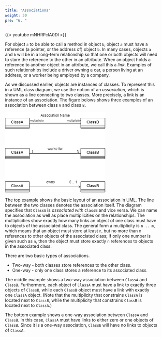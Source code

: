 ```yaml
---
title: "Associations"
weight: 30
pre: "6. "
---
```


{{< youtube mNHRPclA0DI  >}}

For object `a` to be able to call a method in object `b`, object `a` must have a reference (a pointer, or the address of) object `b`. In many cases, objects `a` and `b` will be in a long-term relationship so that one or both objects will need to store the reference to the other in an attribute. When an object holds a reference to another object in an attribute, we call this a _link_. Examples of such relationships include a driver owning a car, a person living at an address, or a worker being employed by a company. 

As we discussed earlier, objects are instances of classes. To represent this in a UML class diagram, we use the notion of an _association_, which is shown as a line connecting to two classes. More precisely, a link is an instance of an association. The figure belows shows three examples of an association between class `A` and class `B`. 

![Associations in UML](/images/2/2.6.associations.png)

The top example shows the basic layout of an association in UML. The line between the two classes denotes the association itself. The diagram specifies that `ClassA` is _associated with_ `ClassB` and vice versa. We can name the association as well as place multiplicities on the relationships. The multiplicities show exactly how many links an object of one class must have to objects of the associated class. The general form a multiplicity is `n .. m`, which means that an object must store at least `n`, but no more than `m` references to other objects of the associated class; if only one number is given such as `n`, then the object must store exactly `n` references to objects in the associated class. 

There are two basic types of associations. 

* Two-way - both classes store references to the other class.
* One-way -  only one class stores a reference to its associated class.

The middle example shows a two-way association between `ClassA` and `ClassB`. Furthermore, each object of `ClassA` must have a link to exactly three objects of `ClassB`, while each `ClassB` object must have a link with exactly one `ClassA` object. (Note that the multiplicity that constrains `ClassA` is located next to `ClassB`, while the multiplicity that constrains `ClassB` is located next to `ClassA`.)

The bottom example shows a one-way association between `ClassA` and `ClassB`. In this case, `ClassA` must have links to either zero or one objects of `ClassB`. Since it is a one-way association, `ClassB` will have no links to objects of `ClassA`.
